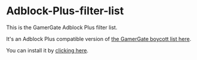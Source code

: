 Adblock-Plus-filter-list
========================

This is the GamerGate Adblock Plus filter list.

It's an Adblock Plus compatible version of [the GamerGate boycott list here](http://makealist.com/content/quinngategamergate-boycott-list).

You can install it by <a href="abp:subscribe?location=https://raw.githubusercontent.com/GamerGate/Adblock-Plus-filter-list/master/GG-ABP.txt&title=GamerGate">clicking here</a>.
